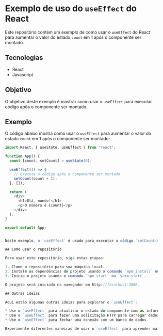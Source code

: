 # Exemplo de uso do `useEffect` do React

Este repositório contém um exemplo de como usar o `useEffect` do React para aumentar o valor do estado `count` em 1 após o componente ser montado.

## Tecnologias

* React
* Javascript

## Objetivo

O objetivo deste exemplo é mostrar como usar o `useEffect` para executar código após o componente ser montado.

## Exemplo

O código abaixo mostra como usar o `useEffect` para aumentar o valor do estado `count` em 1 após o componente ser montado:

```javascript
import React, { useState, useEffect } from "react";

function App() {
  const [count, setCount] = useState(0);

  useEffect(() => {
    // Executa o código após o componente ser montado
    setCount(count + 1);
  }, []);

  return (
    <div>
      <h1>Olá, mundo!</h1>
      <p>O número é {count}</p>
    </div>
  );
}

export default App;


Neste exemplo, o `useEffect` é usado para executar o código `setCount(count + 1)` após o componente ser montado. O código `setCount(count + 1)` aumenta o valor do estado `count` em 1.

## Como usar o repositório

Para usar este repositório, siga estas etapas:

1. Clone o repositório para sua máquina local.
2. Instale as dependências do projeto usando o comando `npm install` ou `yarn install`.
3. Inicie o projeto usando o comando `npm start` ou `yarn start`.

O projeto será iniciado no navegador em http://localhost:3000.

## Outras ideias

Aqui estão algumas outras ideias para explorar o `useEffect`:

* Use o `useEffect` para atualizar o estado do componente com as informações do usuário de uma API.
* Use o `useEffect` para fazer uma solicitação HTTP para carregar dados de um servidor.
* Use o `useEffect` para fechar uma conexão com um banco de dados.

Experimente diferentes maneiras de usar o `useEffect` para aprender mais sobre essa ferramenta poderosa.

